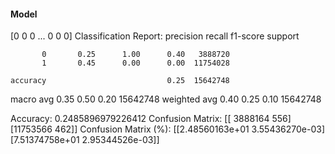 #### Model
[0 0 0 ... 0 0 0]
Classification Report:
              precision    recall  f1-score   support

           0       0.25      1.00      0.40   3888720
           1       0.45      0.00      0.00  11754028

    accuracy                           0.25  15642748
   macro avg       0.35      0.50      0.20  15642748
weighted avg       0.40      0.25      0.10  15642748

Accuracy: 0.2485896979226412
Confusion Matrix:
[[ 3888164      556]
 [11753566      462]]
Confusion Matrix (%):
[[2.48560163e+01 3.55436270e-03]
 [7.51374758e+01 2.95344526e-03]]
